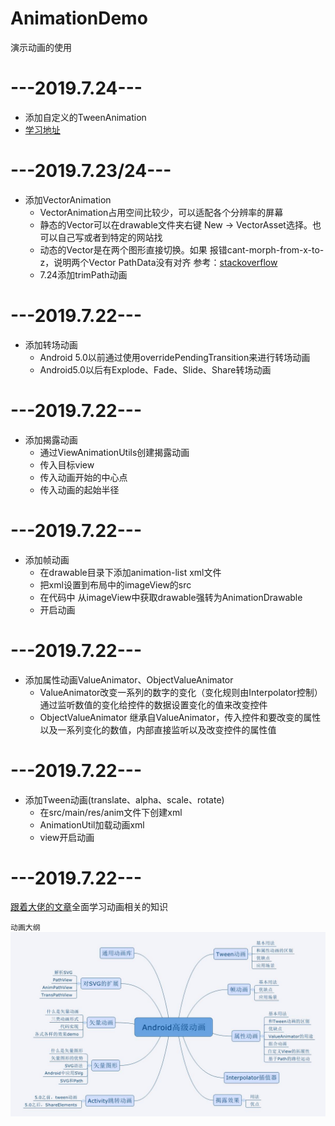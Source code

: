 # AnimationDemo
演示动画的使用

# ---2019.7.24---
* 添加自定义的TweenAnimation
* [学习地址](https://blog.csdn.net/LPC_JAVA/article/details/53044984)

# ---2019.7.23/24---
* 添加VectorAnimation
  * VectorAnimation占用空间比较少，可以适配各个分辨率的屏幕
  * 静态的Vector可以在drawable文件夹右键 New -> VectorAsset选择。也可以自己写或者到特定的网站找
  * 动态的Vector是在两个图形直接切换。如果 报错cant-morph-from-x-to-z，说明两个Vector PathData没有对齐
  参考：[stackoverflow](https://stackoverflow.com/questions/27626831/error-while-trying-to-test-animatedvectordrawable-cant-morph-from-x-to-z)
  * 7.24添加trimPath动画
# ---2019.7.22---
* 添加转场动画
  * Android 5.0以前通过使用overridePendingTransition来进行转场动画
  * Android5.0以后有Explode、Fade、Slide、Share转场动画

# ---2019.7.22---
* 添加揭露动画
  * 通过ViewAnimationUtils创建揭露动画
  * 传入目标view
  * 传入动画开始的中心点
  * 传入动画的起始半径

# ---2019.7.22---
* 添加帧动画
  * 在drawable目录下添加animation-list xml文件
  * 把xml设置到布局中的imageView的src
  * 在代码中 从imageView中获取drawable强转为AnimationDrawable
  * 开启动画

# ---2019.7.22---
* 添加属性动画ValueAnimator、ObjectValueAnimator
  * ValueAnimator改变一系列的数字的变化（变化规则由Interpolator控制）通过监听数值的变化给控件的数据设置变化的值来改变控件
  * ObjectValueAnimator 继承自ValueAnimator，传入控件和要改变的属性以及一系列变化的数值，内部直接监听以及改变控件的属性值
  
# ---2019.7.22---
* 添加Tween动画(translate、alpha、scale、rotate)
  * 在src/main/res/anim文件下创建xml
  * AnimationUtil加载动画xml
  * view开启动画

# ---2019.7.22---
[跟着大佬的文章](https://www.jianshu.com/p/48554844a2db)全面学习动画相关的知识

`动画大纲`
<br/>
![大纲](data/动画大纲.jpg)